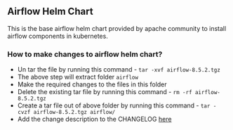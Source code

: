## Airflow Helm Chart

This is the base airflow helm chart provided by apache community to install airflow components in kubernetes.

### How to make changes to airflow helm chart?

- Un tar the file by running this command - `tar -xvf airflow-8.5.2.tgz`
- The above step will extract folder `airflow`
- Make the required changes to the files in this folder
- Delete the existing tar file by running this command - `rm -rf airflow-8.5.2.tgz`
- Create a tar file out of above folder by running this command - `tar -cvzf airflow-8.5.2.tgz airflow/`
- Add the change description to the CHANGELOG [here](./CHANGELOG.md)

